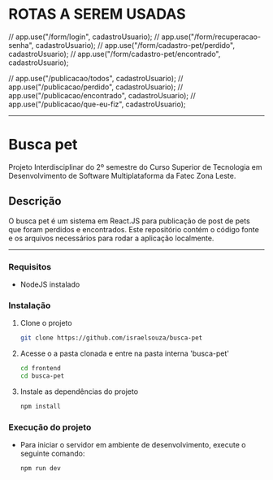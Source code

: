 # ROTAS A SEREM USADAS

// app.use("/form/login", cadastroUsuario);
// app.use("/form/recuperacao-senha", cadastroUsuario);
// app.use("/form/cadastro-pet/perdido", cadastroUsuario);
// app.use("/form/cadastro-pet/encontrado", cadastroUsuario);

// app.use("/publicacao/todos", cadastroUsuario);
// app.use("/publicacao/perdido", cadastroUsuario);
// app.use("/publicacao/encontrado", cadastroUsuario);
// app.use("/publicacao/que-eu-fiz", cadastroUsuario);

---------------

# Busca pet
Projeto Interdisciplinar do 2º semestre do Curso Superior de Tecnologia em Desenvolvimento de Software Multiplataforma da Fatec Zona Leste.

## Descrição
O busca pet é um sistema em React.JS para publicação de post de pets que foram perdidos e encontrados. Este repositório contém o código fonte e os arquivos necessários para rodar a aplicação localmente.

---

### Requisitos
- NodeJS instalado


### Instalação
1. Clone o projeto
   ```bash
   git clone https://github.com/israelsouza/busca-pet

2. Acesse o a pasta clonada e entre na pasta interna 'busca-pet'
   ```bash
   cd frontend
   cd busca-pet

3. Instale as dependências do projeto
    ```bash
    npm install


### Execução do projeto
- Para iniciar o servidor em ambiente de desenvolvimento, execute o seguinte comando:
    ```bash
    npm run dev
